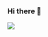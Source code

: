### Hi there 👋
<img src="https://github-readme-stats.vercel.app/api?username=459605823&show_icons=true&count_private=true&hide_border=true&cache_seconds=1900"/>
